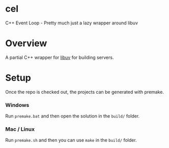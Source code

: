# cel
C++ Event Loop - Pretty much just a lazy wrapper around libuv

# Overview
A partial C++ wrapper for [libuv](https://libuv.org/) for building servers.

# Setup
Once the repo is checked out, the projects can be generated with premake.
### Windows
Run `premake.bat` and then open the solution in the `build/` folder.
### Mac / Linux
Run `premake.sh` and then you can use `make` in the `build/` folder.
 
